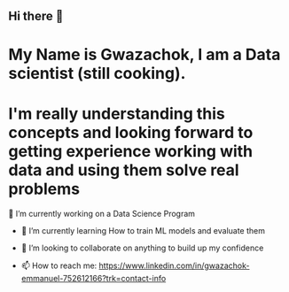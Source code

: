 ## Hi there 👋
# My Name is Gwazachok, I am a Data scientist (still cooking). 
# I'm really understanding this concepts and looking forward to getting experience working with data and using them solve real problems 

 🔭 I’m currently working on a Data Science Program 
- 🌱 I’m currently learning How to train ML models and evaluate them
- 👯 I’m looking to collaborate on anything to build up my confidence


- 📫 How to reach me: https://www.linkedin.com/in/gwazachok-emmanuel-752612166?trk=contact-info

<!--
**Gwazachok/Gwazachok** is a ✨ _special_ ✨ repository because its `README.md` (this file) appears on your GitHub profile.

Here are some ideas to get you started:

- 🔭 I’m currently working on ...
- 🌱 I’m currently learning ...
- 👯 I’m looking to collaborate on ...
- 🤔 I’m looking for help with ...
- 💬 Ask me about ...
- 📫 How to reach me: ...
- 😄 Pronouns: ...
- ⚡ Fun fact: ...
-->
